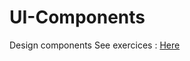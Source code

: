 # UI-Components
Design components 
See exercices :
[Here](https://github.com/becodeorg/bxl-Johnson-6-30/tree/main/1.The-Field/Day%2011/Sass-101/learning-sass/UI-Components/21-design-components)
